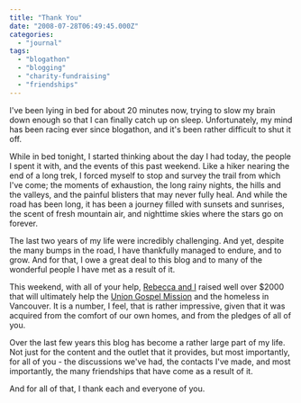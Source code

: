 ```yaml
---
title: "Thank You"
date: "2008-07-28T06:49:45.000Z"
categories: 
  - "journal"
tags: 
  - "blogathon"
  - "blogging"
  - "charity-fundraising"
  - "friendships"
---
```


I've been lying in bed for about 20 minutes now, trying to slow my brain down enough so that I can finally catch up on sleep. Unfortunately, my mind has been racing ever since blogathon, and it's been rather difficult to shut it off.

While in bed tonight, I started thinking about the day I had today, the people I spent it with, and the events of this past weekend. Like a hiker nearing the end of a long trek, I forced myself to stop and survey the trail from which I've come; the moments of exhaustion, the long rainy nights, the hills and the valleys, and the painful blisters that may never fully heal. And while the road has been long, it has been a journey filled with sunsets and sunrises, the scent of fresh mountain air, and nighttime skies where the stars go on forever.

The last two years of my life were incredibly challenging. And yet, despite the many bumps in the road, I have thankfully managed to endure, and to grow. And for that, I owe a great deal to this blog and to many of the wonderful people I have met as a result of it.

This weekend, with all of your help, [Rebecca and I](http://miss604.com) raised well over $2000 that will ultimately help the [Union Gospel Mission](http://ugm.ca) and the homeless in Vancouver. It is a number, I feel, that is rather impressive, given that it was acquired from the comfort of our own homes, and from the pledges of all of you.

Over the last few years this blog has become a rather large part of my life. Not just for the content and the outlet that it provides, but most importantly, for all of you - the discussions we've had, the contacts I've made, and most importantly, the many friendships that have come as a result of it.

And for all of that, I thank each and everyone of you.
